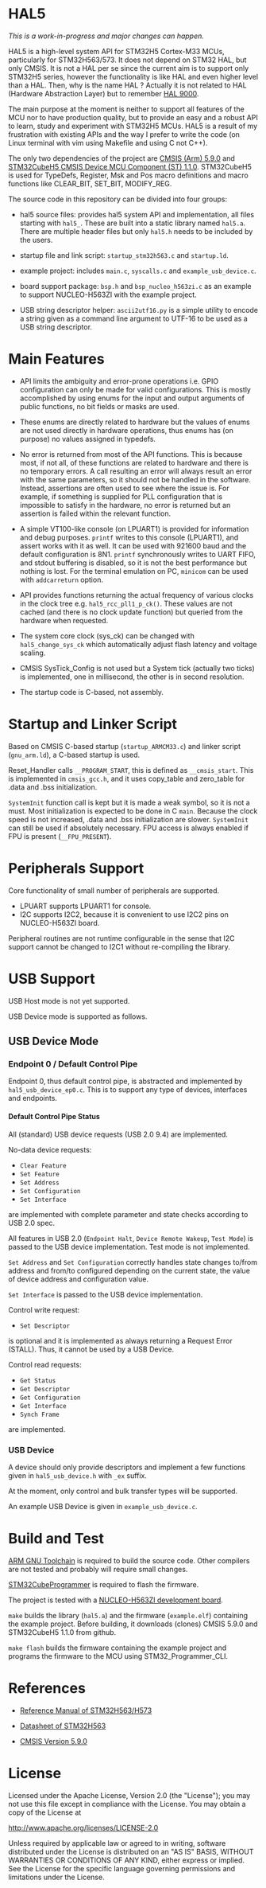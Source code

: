 
# HAL5

*This is a work-in-progress and major changes can happen.*

HAL5 is a high-level system API for STM32H5 Cortex-M33 MCUs, particularly for STM32H563/573. It does not depend on STM32 HAL, but only CMSIS. It is not a HAL per se since the current aim is to support only STM32H5 series, however the functionality is like HAL and even higher level than a HAL. Then, why is the name HAL ? Actually it is not related to HAL (Hardware Abstraction Layer) but to remember [HAL 9000](https://en.wikipedia.org/wiki/HAL_9000).

The main purpose at the moment is neither to support all features of the MCU nor to have production quality, but to provide an easy and a robust API to learn, study and experiment with STM32H5 MCUs. HAL5 is a result of my frustration with existing APIs and the way I prefer to write the code (on Linux terminal with vim using Makefile and using C not C++).

The only two dependencies of the project are [CMSIS (Arm) 5.9.0](https://github.com/ARM-software/CMSIS_5) and [STM32CubeH5 CMSIS Device MCU Component (ST) 1.1.0](https://github.com/STMicroelectronics/cmsis_device_h5). STM32CubeH5 is used for TypeDefs, Register, Msk and Pos macro definitions and macro functions like CLEAR_BIT, SET_BIT, MODIFY_REG.

The source code in this repository can be divided into four groups:

- hal5 source files: provides hal5 system API and implementation, all files starting with `hal5_`. These are built into a static library named `hal5.a`. There are multiple header files but only `hal5.h` needs to be included by the users.

- startup file and link script: `startup_stm32h563.c` and `startup.ld`.

- example project: includes `main.c`, `syscalls.c` and `example_usb_device.c`.

- board support package: `bsp.h` and `bsp_nucleo_h563zi.c` as an example to support NUCLEO-H563ZI with the example project.

- USB string descriptor helper: `ascii2utf16.py` is a simple utility to encode a string given as a command line argument to UTF-16 to be used as a USB string descriptor.

# Main Features

- API limits the ambiguity and error-prone operations i.e. GPIO configuration can only be made for valid configurations. This is mostly accomplished by using enums for the input and output arguments of public functions, no bit fields or masks are used.

- These enums are directly related to hardware but the values of enums are not used directly in hardware operations, thus enums has (on purpose) no values assigned in typedefs.

- No error is returned from most of the API functions. This is because most, if not all, of these functions are related to hardware and there is no temporary errors. A call resulting an error will always result an error with the same parameters, so it should not be handled in the software. Instead, assertions are often used to see where the issue is. For example, if something is supplied for PLL configuration that is impossible to satisfy in the hardware, no error is returned but an assertion is failed within the relevant function.

- A simple VT100-like console (on LPUART1) is provided for information and debug purposes. `printf` writes to this console (LPUART1), and assert works with it as well. It can be used with 921600 baud and the default configuration is 8N1. `printf` synchronously writes to UART FIFO, and stdout buffering is disabled, so it is not the best performance but nothing is lost. For the terminal emulation on PC, `minicom` can be used with `addcarreturn` option.

- API provides functions returning the actual frequency of various clocks in the clock tree e.g. `hal5_rcc_pll1_p_ck()`. These values are not cached (and there is no clock update function) but queried from the hardware when requested.

- The system core clock (sys_ck) can be changed with `hal5_change_sys_ck` which automatically adjust flash latency and voltage scaling.

- CMSIS SysTick_Config is not used but a System tick (actually two ticks) is implemented, one in millisecond, the other is in second resolution.

- The startup code is C-based, not assembly.

# Startup and Linker Script

Based on CMSIS C-based startup (`startup_ARMCM33.c`) and linker script (`gnu_arm.ld`), a C-based startup is used.

Reset_Handler calls `__PROGRAM_START`, this is defined as `__cmsis_start`. This is implemented in `cmsis_gcc.h`, and it uses copy_table and zero_table for .data and .bss initialization.

`SystemInit` function call is kept but it is made a weak symbol, so it is not a must. Most initialization is expected to be done in C `main`. Because the clock speed is not increased, .data and .bss initialization are slower. `SystemInit` can still be used if absolutely necessary. FPU access is always enabled if FPU is present (`__FPU_PRESENT`).

# Peripherals Support

Core functionality of small number of peripherals are supported.

- LPUART supports LPUART1 for console. 
- I2C supports I2C2, because it is convenient to use I2C2 pins on NUCLEO-H563ZI board.

Peripheral routines are not runtime configurable in the sense that I2C support cannot be changed to I2C1 without re-compiling the library.

# USB Support

USB Host mode is not yet supported.

USB Device mode is supported as follows.

## USB Device Mode

### Endpoint 0 / Default Control Pipe

Endpoint 0, thus default control pipe, is abstracted and implemented by `hal5_usb_device_ep0.c`. This is to support any type of devices, interfaces and endpoints.

#### Default Control Pipe Status

All (standard) USB device requests (USB 2.0 9.4) are implemented.

No-data device requests:

- `Clear Feature`
- `Set Feature`
- `Set Address`
- `Set Configuration`
- `Set Interface`

are implemented with complete parameter and state checks according to USB 2.0 spec.

All features in USB 2.0 (`Endpoint Halt`, `Device Remote Wakeup`, `Test Mode`) is passed to the USB device implementation. Test mode is not implemented.

`Set Address` and `Set Configuration` correctly handles state changes to/from address and from/to configured depending on the current state, the value of device address and configuration value.

`Set Interface` is passed to the USB device implementation.

Control write request:

- `Set Descriptor` 

is optional and it is implemented as always returning a Request Error (STALL). Thus, it cannot be used by a USB Device.

Control read requests:

- `Get Status`
- `Get Descriptor`
- `Get Configuration`
- `Get Interface`
- `Synch Frame`

are implemented.

### USB Device

A device should only provide descriptors and implement a few functions given in `hal5_usb_device.h` with `_ex` suffix.

At the moment, only control and bulk transfer types will be supported.

An example USB Device is given in `example_usb_device.c`.

# Build and Test

[ARM GNU Toolchain](https://developer.arm.com/downloads/-/arm-gnu-toolchain-downloads) is required to build the source code. Other compilers are not tested and probably will require small changes.

[STM32CubeProgrammer](https://www.st.com/en/development-tools/stm32cubeprog.html) is required to flash the firmware.

The project is tested with a [NUCLEO-H563ZI development board](https://www.st.com/en/evaluation-tools/nucleo-h563zi.html).

`make` builds the library (`hal5.a`) and the firmware (`example.elf`) containing the example project. Before building, it downloads (clones) CMSIS 5.9.0 and STM32CubeH5 1.1.0 from github.

`make flash` builds the firmware containing the example project and programs the firmware to the MCU using STM32_Programmer_CLI.

# References

- [Reference Manual of STM32H563/H573](https://www.st.com/resource/en/reference_manual/rm0481-stm32h563h573-and-stm32h562-armbased-32bit-mcus-stmicroelectronics.pdf)

- [Datasheet of STM32H563](https://www.st.com/resource/en/datasheet/stm32h562ag.pdf)

- [CMSIS Version 5.9.0](https://www.keil.com/pack/doc/CMSIS/General/html/index.html)

# License

Licensed under the Apache License, Version 2.0 (the "License");
you may not use this file except in compliance with the License.
You may obtain a copy of the License at

http://www.apache.org/licenses/LICENSE-2.0

Unless required by applicable law or agreed to in writing, software
distributed under the License is distributed on an "AS IS" BASIS,
WITHOUT WARRANTIES OR CONDITIONS OF ANY KIND, either express or implied.
See the License for the specific language governing permissions and
limitations under the License.
